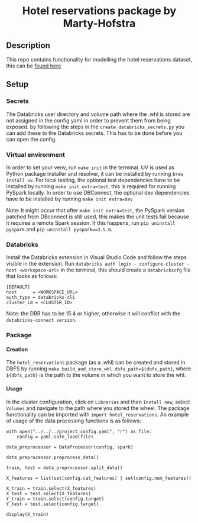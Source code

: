 <h1 align="center">
Hotel reservations package by Marty-Hofstra

## Description
This repo contains functionality for modelling the hotel reservations dataset, this can be [found here](https://www.kaggle.com/datasets/ahsan81/hotel-reservations-classification-dataset)

## Setup
### Secrets
The Databricks user directory and volume path where the .whl is stored are not assigned in the config yaml in order to prevent them from being exposed. by following the steps in the `create_databricks_secrets.py` you can add these to the Databricks secrets. This has to be done before you can open the config.

### Virtual environment
In order to set your venv, run `make init` in the terminal. UV is used as Python package installer and resolver, it can be installed by running `brew install uv`. For local testing, the optional test dependencies have to be installed by running `make init extra=test`, this is required for running PySpark locally. In order to use DBConnect, the optional dev dependencies have to be installed by running `make init extra=dev`

Note: It might occur that after `make init extra=test`, the PySpark version patched from DBconnect is still used, this makes the unit tests fail because it requires a remote Spark session. If this happens, run `pip uninstall pyspark` and `pip uninstall pyspark==3.5.0`.

### Databricks
Install the Databricks extension in Visual Studio Code and follow the steps visible in the extension. Run `databricks auth login - configure-cluster - host <workspace-url>` in the terminal, this should create a `databrickscfg` file that looks as follows:
```
[DEFAULT]
host      = <WORKSPACE_URL>
auth_type = databricks-cli
cluster_id = <CLUSTER_ID>
```
Note: the DBR has to be 15.4 or higher, otherwise it will conflict with the `databricks-connect version`.

### Package
#### Creation
The `hotel_reservations` package (as a .whl) can be created and stored in DBFS by running `make build_and_store_whl dbfs_path=${dbfs_path}`, where `${dbfs_path}` is the path to the volume in which you want to store the whl.

#### Usage
In the cluster configuration, click on `Libraries` and then `Install new`, select `Volumes` and navigate to the path where you stored the wheel. The package functionality can be imported with `import hotel_reservations`. An example of usage of the data processing functions is as follows:

```
with open("../../../project_config.yaml", "r") as file:
    config = yaml.safe_load(file)

data_preprocessor = DataProcessor(config, spark)

data_preprocessor.preprocess_data()

train, test = data_preprocessor.split_data()

X_features = list(set(config.cat_features) | set(config.num_features))

X_train = train.select(X_features)
X_test = test.select(X_features)
Y_train = train.select(config.target)
Y_test = test.select(config.target)

display(X_train)
```
